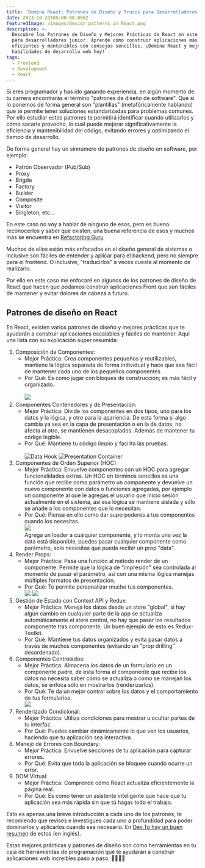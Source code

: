 ```yaml
---
title: 'Domina React: Patrones de Diseño y Trucos para Desarrolladores Junior'
date: 2023-10-23T05:00:00.000Z
featuredImage: /images/Design patterns in React.png
description: >-
  Descubre los Patrones de Diseño y Mejores Prácticas de React en este tutorial
  para desarrolladores junior. Aprende cómo construir aplicaciones más
  eficientes y mantenibles con consejos sencillos. ¡Domina React y mejora tus
  habilidades de desarrollo web hoy!
tags:
  - Frontend
  - Development
  - React
---
```


Si eres programador y has ido ganando experiencia, en algún momento de tu carrera encontrarás el término "patrones de diseño de software".  Que si lo ponemos de forma general son "plantillas" (metafóricamente hablando) que te permite tener soluciones estandarizadas para problemas comunes.  Por ello estudiar estos patrones te permitirá identificar cuando utilizarlos y cómo sacarle provecho, lo cual puede mejorar significativamente la eficiencia y mantenibilidad del código, evitando errores y optimizando el tiempo de desarrollo.

De forma general hay un sinnúmero de patrones de diseño en software, por ejemplo:

* Patrón Observador (Pub/Sub)
* Proxy
* Brigde
* Factory
* Builder
* Composite
* Visitor
* Singleton, etc...

En este caso no voy a hablar de ninguno de esos, pero es bueno reconocerlos y saber que existen, una buena referencia de esos y muchos más se encuentra en [Refactoring Guru](https://refactoring.guru/es/design-patterns/catalog "Refactoring Guru")

Muchos de ellos están más enfocados en el diseño general de sistemas o inclusive son fáciles de entender y aplicar para el backend, pero no siempre para el frontend.  O inclusive, "traducirlos" a veces cuesta al momento de realizarlo.

Por ello en este caso me enfocaré en algunos de los patrones de diseño de React que hacen que podamos construir aplicaciones Front que son fáciles de mantener y evitar dolores de cabeza a futuro.

## Patrones de diseño en React

En React, existen varios patrones de diseño y mejores prácticas que te ayudarán a construir aplicaciones escalables y fáciles de mantener. Aquí una lista con su explicación súper resumida:

1. Composición de Componentes:
   * Mejor Práctica: Crea componentes pequeños y reutilizables, mantiene la lógica separada de forma individual y hace que sea fácil de mantener cada uno de los pequeños componentes
   * Por Qué: Es como jugar con bloques de construcción; es más fácil y organizado.\
     \
     ![](/images/react/composition-pattern.png)
2. Componentes Contenedores y de Presentación:
   * Mejor Práctica: Divide los componentes en dos tipos, uno para los datos y la lógica, y otro para la apariencia.  De esta forma si algo cambia ya sea en la capa de presentación o en la de datos, no afecta al otro, se mantienen desacoplados.  Además de mantener tu código legible.
   * Por Qué: Mantiene tu código limpio y facilita las pruebas.\
     \
     ![Data Hook](/images/react/data-hook.png) ![Presentation Container](/images/react/presentation-container.png)
3. Componentes de Orden Superior (HOC):
   * Mejor Práctica: Envuelve componentes con un HOC para agregar funcionalidades extras.  Un HOC en términos sencillos es una función que recibe como parámetro un componente y devuelve un nuevo componente con datos o funciones agregadas, por ejemplo un componente al que le agregas el usuario que inicio sesión actualmente en el sistema, así esa lógica se mantiene aislada y sólo se añade a los componentes que lo necesitan.
   * Por Qué: Piensa en ello como dar superpoderes a tus componentes cuando los necesitas.\
     ![](/images/react/loader-hook.png) \
     Agrega un loader a cualquier componente, y lo monta una vez la data está disponible, puedes pasar cualquier componente como parámetro, solo necesitas que pueda recibir un prop "data".
4. Render Props:
   * Mejor Práctica: Pasa una función al método render de un componente.  Permite que la lógica de "impresión" sea controlada al momento de pasar el parámetro, así con una misma lógica manejas múltiples formatos de presentación.
   * Por Qué: Te permite personalizar mucho tus componentes.\
     ![](/images/react/product-fetcher.png) ![](/images/react/render-props.png)
5. Gestión de Estado con Context API y Redux:
   * Mejor Práctica: Maneja los datos desde un store "global", si hay algún cambio en cualquier parte de la app se actualiza automáticamente el store central, no hay que pasar los resultados componente tras componente.  Un buen ejemplo de esto es Redux-Toolkit.
   * Por Qué: Mantiene tus datos organizados y evita pasar datos a través de muchos componentes (evitando un "prop drilling" desordenado).
6. Componentes Controlados:
   * Mejor Práctica: Almacena los datos de un formulario en un componente padre, de esta forma el componente que recibe los datos no necesita saber cómo se actualiza o como se manejan los datos, se enfoca sólo en mostrarlos (renderizarlos).
   * Por Qué: Te da un mejor control sobre los datos y el comportamiento de tus formularios.\
     ![](/images/react//control-props.png)
7. Renderizado Condicional:
   * Mejor Práctica: Utiliza condiciones para mostrar u ocultar partes de tu interfaz.
   * Por Qué: Puedes cambiar dinámicamente lo que ven los usuarios, haciendo que tu aplicación sea interactiva.
8. Manejo de Errores con Boundary:
   * Mejor Práctica: Envuelve secciones de tu aplicación para capturar errores.
   * Por Qué: Evita que toda la aplicación se bloquee cuando ocurre un error.
9. DOM Virtual:
   * Mejor Práctica: Comprende cómo React actualiza eficientemente la página real.
   * Por Qué: Es como tener un asistente inteligente que hace que tu aplicación sea más rápida sin que tú hagas todo el trabajo.

Esto es apenas una breve introducción a cada uno de los patrones, te recomiendo que revises e investigues cada uno a profundidad para poder dominarlos y aplicarlos cuando sea necesario.  En [Dev.To hay un buen resumen](https://dev.to/anuradha9712/react-design-patterns-2acc "React Design Patterns") de estos (en inglés).

Estas mejores prácticas y patrones de diseño son como herramientas en tu caja de herramientas de programación que te ayudarán a construir aplicaciones web increíbles paso a paso. 🧰🚀👩‍💻
